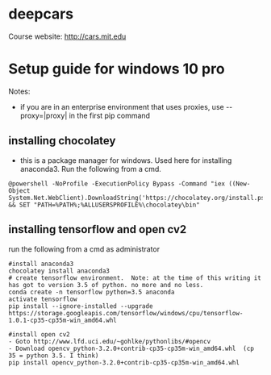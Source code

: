 # deepcars

Course website: http://cars.mit.edu

# Setup guide for windows 10 pro

Notes:

- if you are in an enterprise environment that uses proxies, use --proxy=|proxy| in the first pip command

## installing chocolatey 

- this is a package manager for windows. Used here  for installing anaconda3. Run the following from a cmd.
```shell
@powershell -NoProfile -ExecutionPolicy Bypass -Command "iex ((New-Object System.Net.WebClient).DownloadString('https://chocolatey.org/install.ps1'))" && SET "PATH=%PATH%;%ALLUSERSPROFILE%\chocolatey\bin"
```
## installing tensorflow and open cv2

run the following from a cmd as administrator

```shell
#install anaconda3
chocolatey install anaconda3
# create tensorflow environment.  Note: at the time of this writing it has got to version 3.5 of python. no more and no less.
conda create -n tensorflow python=3.5 anaconda
activate tensorflow
pip install --ignore-installed --upgrade https://storage.googleapis.com/tensorflow/windows/cpu/tensorflow-1.0.1-cp35-cp35m-win_amd64.whl 

#install open cv2
- Goto http://www.lfd.uci.edu/~gohlke/pythonlibs/#opencv
- Download opencv_python-3.2.0+contrib-cp35-cp35m-win_amd64.whl  (cp 35 = python 3.5. I think)
pip install opencv_python-3.2.0+contrib-cp35-cp35m-win_amd64.whl 
```
